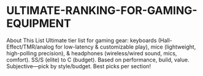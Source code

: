 # ULTIMATE-RANKING-FOR-GAMING-EQUIPMENT
About This List Ultimate tier list for gaming gear: keyboards (Hall-Effect/TMR/analog for low-latency &amp; customizable play), mice (lightweight, high-polling precision), &amp; headphones (wireless/wired sound, mics, comfort). SS/S (elite) to C (budget). Based on performance, build, value. Subjective—pick by style/budget. Best picks per section!
